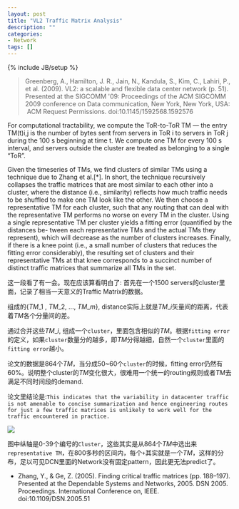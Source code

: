 ```yaml
---
layout: post
title: "VL2 Traffic Matrix Analysis"
description: ""
categories: 
- Network
tags: []
---
```

{% include JB/setup %}

> Greenberg, A., Hamilton, J. R., Jain, N., Kandula, S., Kim, C., Lahiri, P., et al. (2009). VL2: a scalable and flexible data center network (p. 51). Presented at the SIGCOMM '09: Proceedings of the ACM SIGCOMM 2009 conference on Data communication, New York, New York, USA:  ACM  Request Permissions. doi:10.1145/1592568.1592576


For computational tractability, we compute the ToR-to-ToR TM — the entry TM(t)i,j is the number of bytes sent from servers in ToR i to servers in ToR j during the 100 s beginning at time t. We compute one TM for every 100 s interval, and servers outside the cluster are treated as belonging to a single “ToR”.
Given the timeseries of TMs, we find clusters of similar TMs using a technique due to Zhang et al.[*]. In short, the technique recursively collapses the traffic matrices that are most similar to each other into a cluster, where the distance (i.e., similarity) reflects how much traffic needs to be shuffled to make one TM look like the other. We then choose a representative TM for each cluster, such that any routing that can deal with the representative TM performs no worse on every TM in the cluster. Using a single representative TM per cluster yields a fitting error (quantified by the distances be- tween each representative TMs and the actual TMs they represent), which will decrease as the number of clusters increases. Finally, if there is a knee point (i.e., a small number of clusters that reduces the fitting error considerably), the resulting set of clusters and their representative TMs at that knee corresponds to a succinct number of distinct traffic matrices that summarize all TMs in the set.

这一段看了有一会。现在应该算看明白了: 首先在一个1500 servers的cluster里面，记录了相当一天意义的Traffic Matrix的数据。

组成的{$TM\_1$ , $TM\_2$, ..., $TM\_m$}, distance实际上就是$TM\_i$矢量间的距离，代表着$TM$各个分量间的差。

通过合并这些$TM\_i$, 组成一个`cluster`，里面包含相似的$TM$。根据`fitting error`的定义，如果`cluster`数量分的越多，即$TM$分得越细，自然一个`cluster`里面的`fitting error`越小。

论文的数据是864个$TM$，当分成50~60个`cluster`的时候，fitting error仍然有60%。说明整个cluster的$TM$变化很大，很难用一个统一的routing规则或者$TM$去满足不同时间段的demand.

论文里结论是:`This indicates that the variability in datacenter traffic is not amenable to concise summarization and hence engineering routes for just a few traffic matrices is unlikely to work well for the traffic encountered in practice.`

![](http://d.hiphotos.bdimg.com/album/s%3D550%3Bq%3D90%3Bc%3Dxiangce%2C100%2C100/sign=8c496058ba99a9013f355b332dae7b46/e824b899a9014c08fd7f94e9087b02087bf4f432.jpg?referer=e8b2833af01fbe094549f72434d0&x=.jpg)

图中纵轴是0-39个编号的`Cluster`，这些其实是从864个$TM$中选出来`representative TM`，在800多秒的区间内，每个`+`其实就是一个$TM$，这样的分布，足以可见DCN里面的Network没有固定pattern，因此更无法predict了。
* Zhang, Y., & Ge, Z. (2005). Finding critical traffic matrices (pp. 188–197). Presented at the Dependable Systems and Networks, 2005. DSN 2005. Proceedings. International Conference on, IEEE. doi:10.1109/DSN.2005.51